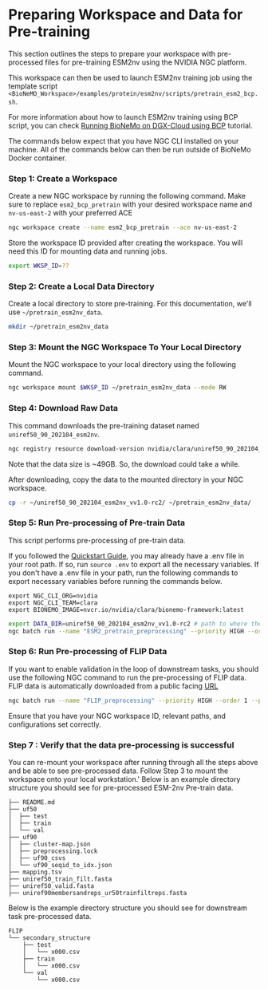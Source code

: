 
# Preparing Workspace and Data for Pre-training

This section outlines the steps to prepare your workspace with pre-processed files for pre-training ESM2nv using the NVIDIA NGC platform. 

This workspace can then be used to launch ESM2nv training job using the template script `<BioNeMO_Workspace>/examples/protein/esm2nv/scripts/pretrain_esm2_bcp.sh`. 

For more information about how to launch ESM2nv training using BCP script, you can check [Running BioNeMo on DGX-Cloud using BCP](./bcp-specific-commands-fw.md) tutorial.

The commands below expect that you have NGC CLI installed on your machine. All of the commands below can then be run outside of BioNeMo Docker container.

### Step 1: Create a Workspace
Create a new NGC workspace by running the following command. Make sure to replace `esm2_bcp_pretrain` with your desired workspace name and `nv-us-east-2` with your preferred ACE
```bash
ngc workspace create --name esm2_bcp_pretrain --ace nv-us-east-2
```

Store the workspace ID provided after creating the workspace. You will need this ID for mounting data and running jobs.

```bash
export WKSP_ID=??
```

### Step 2: Create a Local Data Directory
Create a local directory to store pre-training. For this documentation, we'll use `~/pretrain_esm2nv_data`.
```bash
mkdir ~/pretrain_esm2nv_data
```
### Step 3: Mount the NGC Workspace To Your Local Directory
Mount the NGC workspace to your local directory using the following command.
```bash
ngc workspace mount $WKSP_ID ~/pretrain_esm2nv_data --mode RW
```

### Step 4: Download Raw Data
This command downloads the pre-training dataset named `uniref50_90_202104_esm2nv`.
```bash
ngc registry resource download-version nvidia/clara/uniref50_90_202104_esm2nv:1.0 --dest ~/
```
Note that the data size is ~49GB. So, the download could take a while.

After downloading, copy the data to the mounted directory in your NGC workspace.
```bash
cp -r ~/uniref50_90_202104_esm2nv_vv1.0-rc2/ ~/pretrain_esm2nv_data/
```

### Step 5: Run Pre-processing of Pre-train Data

This script performs pre-processing of pre-train data.

If you followed the [Quickstart Guide](./quickstart-fw.md), you may already have a .env file in your root path. If so, run `source .env` to export all the necessary variables.
If you don't have a .env file in your path, run the following commands to export necessary variables before running the commands below.

```
export NGC_CLI_ORG=nvidia
export NGC_CLI_TEAM=clara
export BIONEMO_IMAGE=nvcr.io/nvidia/clara/bionemo-framework:latest
```


```bash
export DATA_DIR=uniref50_90_202104_esm2nv_vv1.0-rc2 # path to where the data is inside the mounted workspace. For e.g., if your data is saved under /data/experiments/uniref50_90_202104_esm2nv_vv1.0-rc2 in your workspace, then the DATA_DIR will be experiments/uniref50_90_202104_esm2nv_vv1.0-rc2
ngc batch run --name "ESM2_pretrain_preprocessing" --priority HIGH --order 1 --preempt RUNONCE --min-timeslice 0s --total-runtime 172800s --ace nv-us-east-2 --instance dgxa100.80g.2.norm --commandline "cd /workspace/bionemo/examples/protein/esm2nv/ && python pretrain.py --config-name=pretrain_esm2_650M do_training=False ++model.data.uf50_datapath=/data/${DATA_DIR}/uniref50_train_filt.fasta  ++model.data.uf90_datapath=/data/${DATA_DIR}/uniref90membersandreps_ur50trainfiltreps.fasta   ++model.data.cluster_mapping_tsv=/data/${DATA_DIR}/mapping.tsv  ++model.data.dataset_path=/data/${DATA_DIR}/uf50 ++model.data.uf90.uniref90_path=/data/${DATA_DIR}/uf90" --result /results --image ${BIONEMO_IMAGE} --org ${NGC_CLI_ORG} --team ${NGC_CLI_TEAM} --workspace ${WKSP_ID}:/data:RW --label ml__bionemo
```

### Step 6: Run Pre-processing of FLIP Data
If you want to enable validation in the loop of downstream tasks, you should use the following NGC command to run the pre-processing of FLIP data. FLIP data is automatically downloaded from a public facing [URL](http://data.bioembeddings.com/public/FLIP/fasta/)

```bash
ngc batch run --name "FLIP_preprocessing" --priority HIGH --order 1 --preempt RUNONCE --min-timeslice 0s --total-runtime 172800s --ace nv-us-east-2 --instance dgxa100.80g.2.norm --commandline "cd /workspace/bionemo/examples/protein/downstream && python downstream_flip.py do_training=False ++model.data.preprocessed_data_path=/data/FLIP" --result /results --image ${BIONEMO_IMAGE} --org ${NGC_CLI_ORG} --team ${NGC_CLI_TEAM} --workspace ${WKSP_ID}:/data:RW --label ml__bionemo
```
Ensure that you have your NGC workspace ID, relevant paths, and configurations set correctly.

### Step 7 : Verify that the data pre-processing is successful
You can re-mount your workspace after running through all the steps above and be able to see pre-processed data. Follow Step 3 to mount the workspace onto your local workstation.'
Below is an example directory structure you should see for pre-processed ESM-2nv Pre-train data.
```
├── README.md
├── uf50
│  ├── test
│  ├── train
│  └── val
├── uf90
│  ├── cluster-map.json
│  ├── preprocessing.lock
│  ├── uf90_csvs
│  └── uf90_seqid_to_idx.json
├── mapping.tsv
├── uniref50_train_filt.fasta
├── uniref50_valid.fasta
├── uniref90membersandreps_ur50trainfiltreps.fasta
```
Below is the example directory structure you should see for downstream task pre-processed data.
```
FLIP
└── secondary_structure
    ├── test
    │   └── x000.csv
    ├── train
    │   └── x000.csv
    └── val
        └── x000.csv
```

